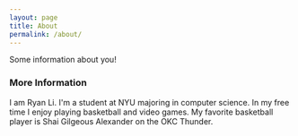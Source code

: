 ```yaml
---
layout: page
title: About
permalink: /about/
---
```


Some information about you!

### More Information

I am Ryan Li.  I'm a student at NYU majoring in computer science.  In my free time I enjoy playing basketball and video games.  My favorite basketball player is Shai Gilgeous Alexander on the OKC Thunder.

